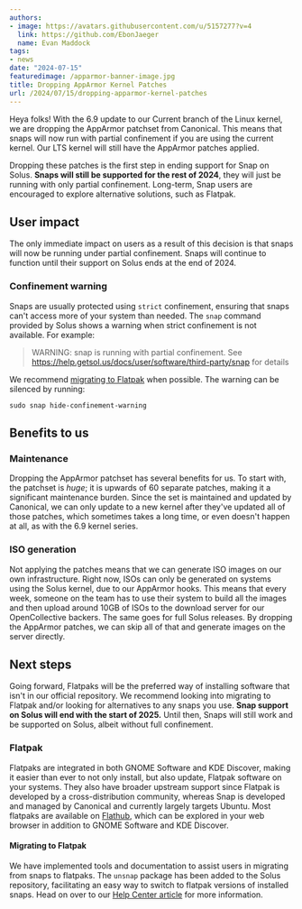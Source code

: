 ```yaml
---
authors:
- image: https://avatars.githubusercontent.com/u/5157277?v=4
  link: https://github.com/EbonJaeger
  name: Evan Maddock
tags:
- news
date: "2024-07-15"
featuredimage: /apparmor-banner-image.jpg
title: Dropping AppArmor Kernel Patches
url: /2024/07/15/dropping-apparmor-kernel-patches
---
```


Heya folks! With the 6.9 update to our Current branch of the Linux kernel, we are dropping the AppArmor patchset from Canonical. This means that snaps will now run with partial confinement if you are using the current kernel. Our LTS kernel will still have the AppArmor patches applied.

Dropping these patches is the first step in ending support for Snap on Solus. **Snaps will still be supported for the rest of 2024**, they will just be running with only partial confinement. Long-term, Snap users are encouraged to explore alternative solutions, such as Flatpak.

## User impact

The only immediate impact on users as a result of this decision is that snaps will now be running under partial confinement. Snaps will continue to function until their support on Solus ends at the end of 2024.

### Confinement warning

Snaps are usually protected using `strict` confinement, ensuring that snaps can't access more of your system than needed. The `snap` command provided by Solus shows a warning when strict confinement is not available. For example:

> WARNING: snap is running with partial confinement. See https://help.getsol.us/docs/user/software/third-party/snap for details

We recommend [migrating to Flatpak](https://help.getsol.us/docs/user/software/third-party/snap#migrating-to-flatpak) when possible. The warning can be silenced by running:

```
sudo snap hide-confinement-warning
```

## Benefits to us

### Maintenance

Dropping the AppArmor patchset has several benefits for us. To start with, the patchset is *huge*; it is upwards of 60 separate patches, making it a significant maintenance burden. Since the set is maintained and updated by Canonical, we can only update to a new kernel after they've updated all of those patches, which sometimes takes a long time, or even doesn't happen at all, as with the 6.9 kernel series.

### ISO generation

Not applying the patches means that we can generate ISO images on our own infrastructure. Right now, ISOs can only be generated on systems using the Solus kernel, due to our AppArmor hooks. This means that every week, someone on the team has to use their system to build all the images and then upload around 10GB of ISOs to the download server for our OpenCollective backers. The same goes for full Solus releases. By dropping the AppArmor patches, we can skip all of that and generate images on the server directly.

## Next steps

Going forward, Flatpaks will be the preferred way of installing software that isn't in our official repository. We recommend looking into migrating to Flatpak and/or looking for alternatives to any snaps you use. **Snap support on Solus will end with the start of 2025.** Until then, Snaps will still work and be supported on Solus, albeit without full confinement.

### Flatpak

Flatpaks are integrated in both GNOME Software and KDE Discover, making it easier than ever to not only install, but also update, Flatpak software on your systems. They also have broader upstream support since Flatpak is developed by a cross-distribution community, whereas Snap is developed and managed by Canonical and currently largely targets Ubuntu. Most flatpaks are available on [Flathub](https://flathub.org/), which can be explored in your web browser in addition to GNOME Software and KDE Discover.

#### Migrating to Flatpak

We have implemented tools and documentation to assist users in migrating from snaps to flatpaks. The `unsnap` package has been added to the Solus repository, facilitating an easy way to switch to flatpak versions of installed snaps. Head on over to our [Help Center article](https://help.getsol.us/docs/user/software/third-party/snap#migrating-to-flatpak) for more information.
